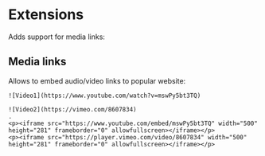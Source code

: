 # Extensions

Adds support for media links:

## Media links
 
Allows to embed audio/video links to popular website:

```````````````````````````````` example
![Video1](https://www.youtube.com/watch?v=mswPy5bt3TQ)

![Video2](https://vimeo.com/8607834)
.
<p><iframe src="https://www.youtube.com/embed/mswPy5bt3TQ" width="500" height="281" frameborder="0" allowfullscreen></iframe></p>
<p><iframe src="https://player.vimeo.com/video/8607834" width="500" height="281" frameborder="0" allowfullscreen></iframe></p>
````````````````````````````````